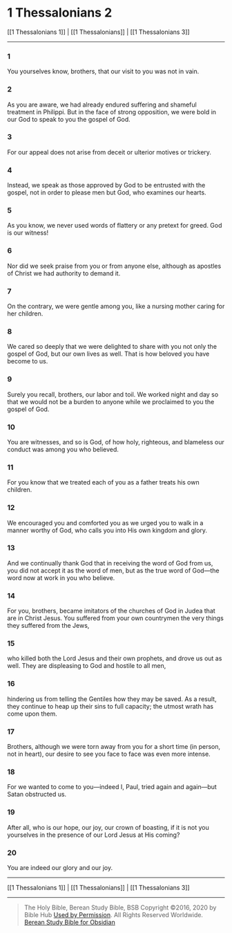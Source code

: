 # 1 Thessalonians 2

[[1 Thessalonians 1]] | [[1 Thessalonians]] | [[1 Thessalonians 3]]

---

### 1
You yourselves know, brothers, that our visit to you was not in vain.

### 2
As you are aware, we had already endured suffering and shameful treatment in Philippi. But in the face of strong opposition, we were bold in our God to speak to you the gospel of God.

### 3
For our appeal does not arise from deceit or ulterior motives or trickery.

### 4
Instead, we speak as those approved by God to be entrusted with the gospel, not in order to please men but God, who examines our hearts.

### 5
As you know, we never used words of flattery or any pretext for greed. God is our witness!

### 6
Nor did we seek praise from you or from anyone else, although as apostles of Christ we had authority to demand it.

### 7
On the contrary, we were gentle among you, like a nursing mother caring for her children.

### 8
We cared so deeply that we were delighted to share with you not only the gospel of God, but our own lives as well. That is how beloved you have become to us.

### 9
Surely you recall, brothers, our labor and toil. We worked night and day so that we would not be a burden to anyone while we proclaimed to you the gospel of God.

### 10
You are witnesses, and so is God, of how holy, righteous, and blameless our conduct was among you who believed.

### 11
For you know that we treated each of you as a father treats his own children.

### 12
We encouraged you and comforted you as we urged you to walk in a manner worthy of God, who calls you into His own kingdom and glory.

### 13
And we continually thank God that in receiving the word of God from us, you did not accept it as the word of men, but as the true word of God—the word now at work in you who believe.

### 14
For you, brothers, became imitators of the churches of God in Judea that are in Christ Jesus. You suffered from your own countrymen the very things they suffered from the Jews,

### 15
who killed both the Lord Jesus and their own prophets, and drove us out as well. They are displeasing to God and hostile to all men,

### 16
hindering us from telling the Gentiles how they may be saved. As a result, they continue to heap up their sins to full capacity; the utmost wrath has come upon them.

### 17
Brothers, although we were torn away from you for a short time (in person, not in heart), our desire to see you face to face was even more intense.

### 18
For we wanted to come to you—indeed I, Paul, tried again and again—but Satan obstructed us.

### 19
After all, who is our hope, our joy, our crown of boasting, if it is not you yourselves in the presence of our Lord Jesus at His coming?

### 20
You are indeed our glory and our joy.

---

[[1 Thessalonians 1]] | [[1 Thessalonians]] | [[1 Thessalonians 3]]

---

> The Holy Bible, Berean Study Bible, BSB
> Copyright &copy;2016, 2020 by Bible Hub
> [Used by Permission](https://berean.bible/terms.htm). All Rights Reserved Worldwide.
> [Berean Study Bible for Obsidian](https://github.com/gapmiss/berean-study-bible-for-obsidian)

